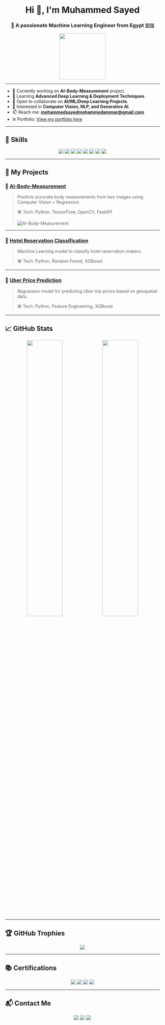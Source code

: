 <h1 align="center">Hi 👋, I'm Muhammed Sayed</h1>
<h3 align="center">🚀 A passionate Machine Learning Engineer from Egypt 🇪🇬</h3>

<p align="center">
  <img src="https://media.giphy.com/media/hvRJCLFzcasrR4ia7z/giphy.gif" width="150px">
</p>

---

- 🔭 Currently working on **AI-Body-Measurement** project.  
- 🌱 Learning **Advanced Deep Learning & Deployment Techniques**.  
- 👯 Open to collaborate on **AI/ML/Deep Learning Projects**.  
- 🤔 Interested in **Computer Vision, NLP, and Generative AI**.  
- 📫 Reach me: **mohammedsayedmohammedammar@gmail.com**  
- 🌐 Portfolio: [View my portfolio here](https://www.datascienceportfol.io/muhamed_ammar)  

---

## 🚀 Skills
<p align="center">
  <img src="https://img.shields.io/badge/Python-3670A0?style=for-the-badge&logo=python&logoColor=white"/>
  <img src="https://img.shields.io/badge/TensorFlow-FF6F00?style=for-the-badge&logo=tensorflow&logoColor=white"/>
  <img src="https://img.shields.io/badge/Keras-D00000?style=for-the-badge&logo=keras&logoColor=white"/>
  <img src="https://img.shields.io/badge/FastAPI-005571?style=for-the-badge&logo=fastapi&logoColor=white"/>
  <img src="https://img.shields.io/badge/Scikit_Learn-F7931E?style=for-the-badge&logo=scikit-learn&logoColor=white"/>
  <img src="https://img.shields.io/badge/OpenCV-5C3EE8?style=for-the-badge&logo=opencv&logoColor=white"/>
  <img src="https://img.shields.io/badge/Pandas-150458?style=for-the-badge&logo=pandas&logoColor=white"/>
  <img src="https://img.shields.io/badge/Numpy-013243?style=for-the-badge&logo=numpy&logoColor=white"/>
</p>

---

## 🧩 My Projects

### 🚀 [AI-Body-Measurement](https://github.com/muhammed-amar/AI-Body-Measurement)
> Predicts accurate body measurements from two images using Computer Vision + Regression.
>
> 🛠 Tech: Python, TensorFlow, OpenCV, FastAPI
>
> ![AI-Body-Measurement](https://img.shields.io/github/stars/muhammed-amar/AI-Body-Measurement?style=social)

---

### 🏨 [Hotel Reservation Classification](https://github.com/muhammed-amar/Hotel-Reservation-Classification)
> Machine Learning model to classify hotel reservation makers.  
>
> 🛠 Tech: Python, Random Forest, XGBoost

---

### 🚕 [Uber Price Prediction](https://github.com/muhammed-amar/Uber-Price-Prediction)
> Regression model for predicting Uber trip prices based on geospatial data.  
>
> 🛠 Tech: Python, Feature Engineering, XGBoost

---

## 📈 GitHub Stats
<p align="center">
  <img width="48%" src="https://github-readme-stats.vercel.app/api?username=muhammed-amar&show_icons=true&theme=radical" />
  <img width="48%" src="https://github-readme-streak-stats.herokuapp.com/?user=muhammed-amar&theme=radical" />
</p>

---

## 🏆 GitHub Trophies
<p align="center">
  <img src="https://github-profile-trophy.vercel.app/?username=muhammed-amar&theme=algolia&no-bg=true" />
</p>

---

## 📚 Certifications
<p align="center">
  <img src="https://img.shields.io/badge/Coursera-Machine%20Learning-blue?style=for-the-badge&logo=coursera"/>
  <img src="https://img.shields.io/badge/Kaggle-Data%20Visualization-20BEFF?style=for-the-badge&logo=kaggle"/>
  <img src="https://img.shields.io/badge/Kaggle-Data%20Cleaning-20BEFF?style=for-the-badge&logo=kaggle"/>
  <img src="https://img.shields.io/badge/YouTube-Deep%20Learning-red?style=for-the-badge&logo=youtube"/>
</p>

---

## 📬 Contact Me
<p align="center">
<a href="mailto:mohammedsayedmohammedammar@gmail.com"><img src="https://img.shields.io/badge/Gmail-D14836?style=for-the-badge&logo=gmail&logoColor=white"></a>
<a href="https://github.com/muhammed-amar"><img src="https://img.shields.io/badge/GitHub-100000?style=for-the-badge&logo=github&logoColor=white"></a>
<a href="https://www.datascienceportfol.io/muhamed_ammar"><img src="https://img.shields.io/badge/Portfolio-000000?style=for-the-badge&logo=Google-Chrome&logoColor=white"></a>
</p>
